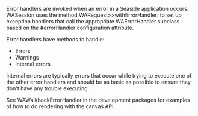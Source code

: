 Error handlers are invoked when an error in a Seaside application occurs. WASession uses the method WARequest>>withErrorHandler: to set up exception handlers that call the appropriate WAErrorHandler subclass based on the #errorHandler configuration attribute.

Error handlers have methods to handle:
- Errors
- Warnings
- Internal errors

Internal errors are typically errors that occur while trying to execute one of the other error handlers and should be as basic as possible to ensure they don't have any trouble executing.

See WAWalkbackErrorHandler in the development packages for examples of how to do rendering with the canvas API.